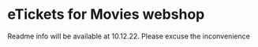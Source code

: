 # eTickets for Movies webshop
Readme info will be available at 10.12.22. Please excuse the inconvenience


